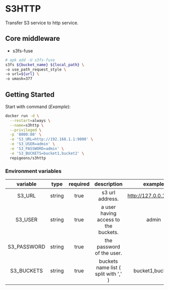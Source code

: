 # S3HTTP

Transfer S3 service to http service.

## Core middleware

- s3fs-fuse

```bash
# apk add -U s3fs-fuse
s3fs ${bucket_name} ${local_path} \
-o use_path_request_style \
-o url=${url} \
-o umask=377
```

## Getting Started

Start with command (*Example*):

```bash
docker run -d \
  --restart=always \
  --name=s3http \
  --privileged \
  -p '8000:80' \
  -e 'S3_URL=http://192.168.1.1:9000' \
  -e 'S3_USER=admin' \
  -e 'S3_PASSWORD=admin' \
  -e 'S3_BUCKETS=bucket1,bucket2' \
  repigeons/s3http
```

### Environment variables

|variable   |type  |required|description|example|
|:---------:|:----:|:------:|:---------:|:-----:|
|S3_URL     |string|true    |s3 url address.|http://127.0.0.1:9000|
|S3_USER    |string|true    |a user having access to the buckets.|admin|
|S3_PASSWORD|string|true    |the password of the user.||
|S3_BUCKETS |string|true    |buckets name list ( split with ',' ) |bucket1,bucket2|
